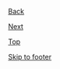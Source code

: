 <p>
    <a class="js-focus-me au-direction-link au-direction-link--left" href="#">Back
        <span class="au-direction-link__arrow" aria-hidden="true"></span>
    </a>
</p>
<p>
    <a class="js-focus-me au-direction-link" href="#">Next
        <span class="au-direction-link__arrow" aria-hidden="true"></span>
    </a>
</p>
<p>
    <a class="js-focus-me au-direction-link au-direction-link--up" href="#">Top
        <span class="au-direction-link__arrow--up" aria-hidden="true"></span>
    </a>
</p>
<p>
    <a class="js-focus-me au-direction-link au-direction-link--down" href="#">Skip to footer
        <span class="au-direction-link__arrow--down" aria-hidden="true"></span>
    </a>
</p>
